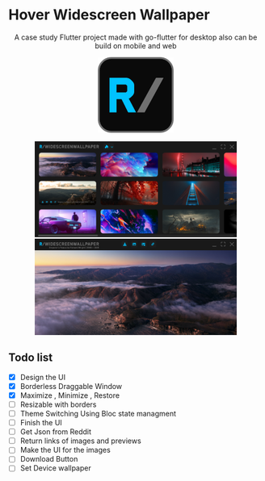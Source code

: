# Hover Widescreen Wallpaper
<p align="center">
A case study Flutter project made with go-flutter for desktop also can be build on mobile and web 
</p>
<p float="left" align="center">
  <img src="go/assets/icon.png" width="150" />
</p>
<p float="left" align="center">
  <img src="project/Main%20view.png" width="400" />
  <img src="project/Preview%20view.png" width="400" /> 
</p>

## Todo list
- [x] Design the UI
- [x] Borderless Draggable Window
- [x] Maximize , Minimize , Restore
- [ ] Resizable with borders
- [ ] Theme Switching Using Bloc state managment
- [ ] Finish the UI
- [ ] Get Json from Reddit
- [ ] Return links of images and previews
- [ ] Make the UI for the images
- [ ] Download Button
- [ ] Set Device wallpaper
